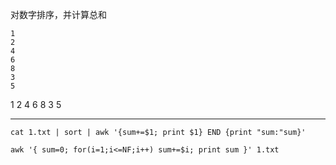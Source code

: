 对数字排序，并计算总和

```shell
1
2
4
6
8
3
5
```

1
2
4
6
8
3
5
<hr>

```shell
cat 1.txt | sort | awk '{sum+=$1; print $1} END {print "sum:"sum}'
```

```shell
awk '{ sum=0; for(i=1;i<=NF;i++) sum+=$i; print sum }' 1.txt
```

